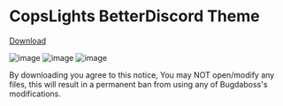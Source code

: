 # CopsLights BetterDiscord Theme
[Download](/blob/master/ReleaseFIles/1.0.0/CopsLightsTheme.rar?raw=true)

![image](https://user-images.githubusercontent.com/58153553/141370872-a2862446-caf1-48bc-8ba2-3da7dd48a508.png)
![image](https://user-images.githubusercontent.com/58153553/141370854-a79f126a-0db3-49b9-81a9-7b3cf8a88510.png)
![image](https://user-images.githubusercontent.com/58153553/141370841-99aae9f2-cae4-409b-a088-0b684f7fc56c.png)

By downloading you agree to this notice, You may NOT open/modify any files, this will result in a permanent ban from using any of Bugdaboss's
modifications.
